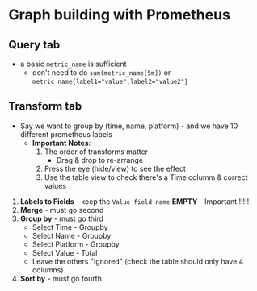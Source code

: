 # Graph building with Prometheus

## Query tab
* a basic `metric_name` is sufficient 
  * don't need to do `sum(metric_name[5m])` or `metric_name{label1="value",label2="value2"}`

## Transform tab
* Say we want to group by (time, name, platform) - and we have 10 different prometheus labels
    * **Important Notes**:
        1. The order of transforms matter
            * Drag & drop to re-arrange
        2. Press the eye (hide/view) to see the effect
        3. Use the table view to check there's a Time columm & correct values

1. **Labels to Fields** - keep the `Value field name` __EMPTY__ - Important !!!!!
2. **Merge** - must go second
3. **Group by** - must go third
    * Select Time - Groupby
    * Select Name - Groupby
    * Select Platform - Groupby
    * Select Value - Total
    * Leave the others "Ignored" (check the table should only have 4 columns)
4. **Sort by** - must go fourth
